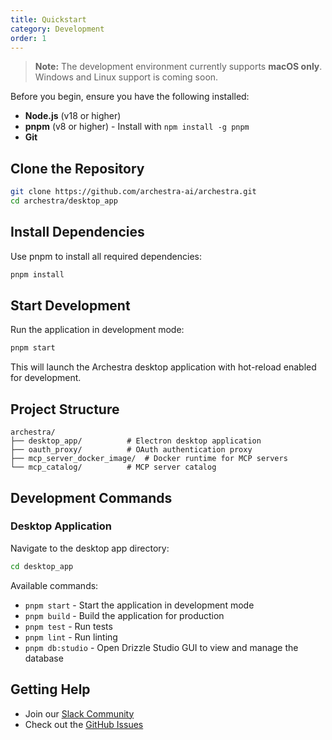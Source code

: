 ```yaml
---
title: Quickstart
category: Development
order: 1
---
```


> **Note:** The development environment currently supports **macOS only**. Windows and Linux support is coming soon.

Before you begin, ensure you have the following installed:

- **Node.js** (v18 or higher)
- **pnpm** (v8 or higher) - Install with `npm install -g pnpm`
- **Git**

## Clone the Repository

```bash
git clone https://github.com/archestra-ai/archestra.git
cd archestra/desktop_app
```

## Install Dependencies

Use pnpm to install all required dependencies:

```bash
pnpm install
```

## Start Development

Run the application in development mode:

```bash
pnpm start
```

This will launch the Archestra desktop application with hot-reload enabled for development.

## Project Structure

```
archestra/
├── desktop_app/          # Electron desktop application
├── oauth_proxy/          # OAuth authentication proxy
├── mcp_server_docker_image/  # Docker runtime for MCP servers
└── mcp_catalog/          # MCP server catalog
```

## Development Commands

### Desktop Application

Navigate to the desktop app directory:

```bash
cd desktop_app
```

Available commands:

- `pnpm start` - Start the application in development mode
- `pnpm build` - Build the application for production
- `pnpm test` - Run tests
- `pnpm lint` - Run linting
- `pnpm db:studio` - Open Drizzle Studio GUI to view and manage the database

## Getting Help

- Join our [Slack Community](https://join.slack.com/t/archestracommunity/shared_invite/zt-39yk4skox-zBF1NoJ9u4t59OU8XxQChg)
- Check out the [GitHub Issues](https://github.com/archestra-ai/archestra/issues)
